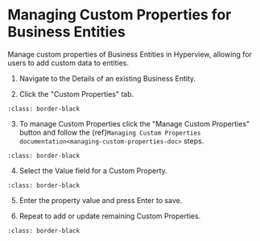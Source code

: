 # Managing Custom Properties for Business Entities

Manage custom properties of Business Entities in Hyperview, allowing for users to add custom data to entities.

1.  Navigate to the Details of an existing Business Entity.

2.  Click the "Custom Properties" tab.

```{image} /product/business-entities/media/managing-custom-properties-for-business-entities/image1.jpeg
:class: border-black
```

3.  To manage Custom Properties click the "Manage Custom Properties" button and follow the {ref}`Managing Custom Properties documentation<managing-custom-properties-doc>` steps.

```{image} /product/business-entities/media/managing-custom-properties-for-business-entities/image2.jpeg
:class: border-black
```

4.  Select the Value field for a Custom Property.

```{image} /product/business-entities/media/managing-custom-properties-for-business-entities/image3.jpeg
:class: border-black
```

5.  Enter the property value and press Enter to save.

6.  Repeat to add or update remaining Custom Properties.

```{image} /product/business-entities/media/managing-custom-properties-for-business-entities/image4.jpeg
:class: border-black
```
